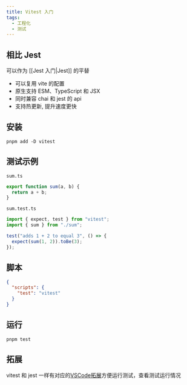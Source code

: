 ```yaml
---
title: Vitest 入门
tags:
  - 工程化
  - 测试
---
```

## 相比 Jest

可以作为 [[Jest 入门|Jest]] 的平替

- 可以复用 vite 的配置
- 原生支持 ESM、TypeScript 和 JSX
- 同时兼容 chai 和 jest 的 api
- 支持热更新, 提升速度更快

## 安装

```shell
pnpm add -D vitest
```

## 测试示例

`sum.ts`

```ts
export function sum(a, b) {
  return a + b;
}
```

`sum.test.ts`

```ts
import { expect, test } from "vitest";
import { sum } from "./sum";

test("adds 1 + 2 to equal 3", () => {
  expect(sum(1, 2)).toBe(3);
});
```

## 脚本

```json
{
  "scripts": {
    "test": "vitest"
  }
}
```

## 运行

```shell
pnpm test
```

## 拓展

vitest 和 jest 一样有对应的[VSCode拓展](https://marketplace.visualstudio.com/items?itemName=vitest.explorer)方便运行测试，查看测试运行情况

